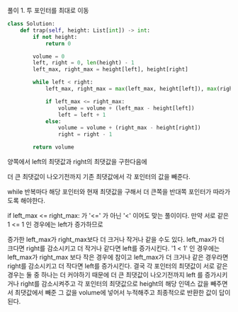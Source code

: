 풀이 1. 투 포인터를 최대로 이동

```py
class Solution:
    def trap(self, height: List[int]) -> int:
        if not height:
            return 0

        volume = 0
        left, right = 0, len(height) - 1
        left_max, right_max = height[left], height[right]

        while left < right:
            left_max, right_max = max(left_max, height[left]), max(right_max, height[right])

            if left_max <= right_max:
                volume = volume + (left_max - height[left])
                left = left + 1
            else:
                volume = volume + (right_max - height[right])
                right = right - 1

        return volume
```

양쪽에서 left의 최댓값과 right의 최댓값을 구한다음에

더 큰 최댓값이 나오기전까지 기존 최댓값에서 각 포인터의 값을 빼준다.

while 반복마다 해당 포인터와 현재 최댓값을 구해서 더 큰쪽을 반대쪽 포인터가 따라가도록 해야한다.

if left_max <= right_max: 가 '<=' 가 아닌 '<' 이어도 맞는 풀이이다. 만약 서로 같은 1 <= 1 인 경우에는 left가 증가하므로

증가한 left_max가 right_max보다 더 크거나 작거나 같을 수도 있다. left_max가 더 크다면 right를 감소시키고 더 작거나 같다면 left를 증가시킨다. '1 < 1' 인 경우에는 left_max가 right_max 보다 작은 경우에 참이고 left_max가 더 크거나 같은 경우라면 right를 감소시키고 더 작다면 left를 증가시킨다. 결국 각 포인터의 최댓값이 서로 같은 경우는 둘 중 하나는 더 커야하기 때문에 더 큰 최댓값이 나오기전까지 left 를 증가시키거나 right를 감소시켜주고 각 포인터의 최댓값으로 height의 해당 인덱스 값을 빼주면서 최댓값에서 빼준 그 값을 volume에 넣어서 누적해주고 최종적으로 반환한 값이 답이된다.
